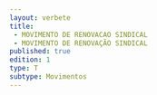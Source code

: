 ```yaml
---
layout: verbete
title:
 - MOVIMENTO DE RENOVACAO SINDICAL
 - MOVIMENTO DE RENOVAÇÃO SINDICAL
published: true
edition: 1  
type: T
subtype: Movimentos
---
```


